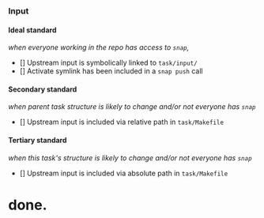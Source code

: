 ### Input

#### Ideal standard
_when everyone working in the repo has access to `snap`,_
- [] Upstream input is symbolically linked to `task/input/`
- [] Activate symlink has been included in a `snap push` call

#### Secondary standard
_when parent task structure is likely to change and/or not everyone has `snap`_
- [] Upstream input is included via relative path in `task/Makefile`

#### Tertiary standard
_when this task's structure is likely to change and/or not everyone has `snap`_
- [] Upstream input is included via absolute path in `task/Makefile`

# done.
